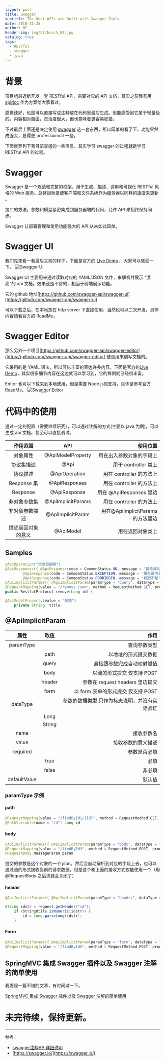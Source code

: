 ```yaml
---
layout: post
title: Swagger
subtitle: The Best APIs are Built with Swagger Tools
date: 2018-11-25
author: BF
header-img: img/bf/beach_04.jpg
catalog: true
tags:
  - RESTful
  - swagger
  - java
---
```


# 背景

项目组最近新开发一套 RESTful API，需要对应的 API 文档，其实之前我有用 [apidoc](http://apidocjs.com/) 作为方案给大家看过。

感觉还好，也是可以直接写成注释放在代码里最后生成。但能感受到它属于轻量级的，内容相对自由，灵活度很大，但也意味着更容易犯错。

不过最后上面还是决定使用 [swagger](https://swagger.io/) 这一套东西，所以简单的看了下，功能果然成强大，显得更 professionnal 一些。

下面就罗列下我目前掌握的一些信息，其实学习 swagger 的过程就是学习 RESTful API 的过程。

# Swagger

Swagger 是一个规范和完整的框架，用于生成、描述、调用和可视化 RESTful 风格的 Web 服务。总体目标是使客户端和文件系统作为服务器以同样的速度来更新 。

接口的方法，参数和模型紧密集成到服务器端的代码，允许 API 来始终保持同步。

Swagger 让部署管理和使用功能强大的 API 从未如此简单。

# Swagger UI

我们先来看一看最后文档的样子，下面是官方的 [Live Demo](https://swagger.io/tools/swagger-ui/)， 大家可以感受一下。
![Swagger UI](/img/post/2018/11/2018-11-22-Swagger-ui.gif)

Swagger UI 主要用来通过读取对应的 YAML/JSON 文件，来解析并展示 “漂亮”的 api 文档，效果还是不错的，相当于前端展示功能。

它的 github 地址[https://github.com/swagger-api/swagger-ui](https://github.com/swagger-api/swagger-ui)

可以下载之后，在本地放在 http server 下直接使用，当然也可以二次开发，具体内容请看官方的 ReadMe。

# Swagger Editor

那么另外一个项目[https://github.com/swagger-api/swagger-editor](https://github.com/swagger-api/swagger-editor) 便是用来编写文档的。

它采用的是 YAML 语法，所以可以丰富的表达许多内容。下面是官方的[Live Demo](https://swagger.io/tools/swagger-editor/)，其实很多细节内容在这边就可以学习到，它的样例就已经很丰富。

Editor 也可以下载来到本地使用，但是需要 Node.js的支持，具体请参考官方 ReadMe。
![Swagger Editor](/img/post/2018/11/2018-11-22-Swagger-editor.jpg)

# 代码中的使用

通过一定的配置（需要继续研究），可以通过注解的方式(主要以 java 为例)，可以生成 api 文档，甚至可以直接调试。

|      作用范围      |        API         |                          使用位置 |
| :----------------: | :----------------: | --------------------------------: |
|      对象属性      | @ApiModelProperty  |          用在出入参数对象的字段上 |
|     协议集描述     |        @Api        |              用于 controller 类上 |
|      协议描述      |   @ApiOperation    |          用在 controller 的方法上 |
|    Response 集     |   @ApiResponses    |          用在 controller 的方法上 |
|      Response      |    @ApiResponse    |           用在 @ApiResponses 里边 |
|    非对象参数集    | @ApiImplicitParams |          用在 controller 的方法上 |
|   非对象参数描述   | @ApiImplicitParam  | 用在@ApiImplicitParams 的方法里边 |
| 描述返回对象的意义 |     @ApiModel      |                  用在返回对象类上 |

## Samples

```java
@ApiOperation("信息软删除")
@ApiResponses({ @ApiResponse(code = CommonStatus.OK, message = "操作成功"),
        @ApiResponse(code = CommonStatus.EXCEPTION, message = "服务器内部异常"),
        @ApiResponse(code = CommonStatus.FORBIDDEN, message = "权限不足") })
@ApiImplicitParams({ @ApiImplicitParam(paramType = "query", dataType = "Long", name = "id", value = "信息id", required = true) })
@RequestMapping(value = "/remove.json", method = RequestMethod.GET, produces = MediaType.APPLICATION_JSON_UTF8_VALUE)
public RestfulProtocol remove(Long id) {
```

```java
@ApiModelProperty(value = "标题")
    private String  title;
```

## @ApiImplicitParam

|     属性     |  取值  |                                          作用 |
| :----------: | :----: | --------------------------------------------: |
|  paramType   |        |                                  查询参数类型 |
|              |  path  |                          以地址的形式提交数据 |
|              | query  |                    直接跟参数完成自动映射赋值 |
|              |  body  |                    以流的形式提交 仅支持 POST |
|              | header |               参数在 request headers 里边提交 |
|              |  form  |            以 form 表单的形式提交 仅支持 POST |
|   dataType   |        | 参数的数据类型 只作为标志说明，并没有实际验证 |
|              |  Long  |                                               |
|              | String |                                               |
|     name     |        |                                    接收参数名 |
|    value     |        |                            接收参数的意义描述 |
|   required   |        |                                  参数是否必填 |
|              |  true  |                                          必填 |
|              | false  |                                        非必填 |
| defaultValue |        |                                        默认值 |

### paramType 示例

#### path

```java
@RequestMapping(value = "/findById1/{id}", method = RequestMethod.GET, produces = MediaType.APPLICATION_JSON_UTF8_VALUE)
@PathVariable(name = "id") Long id
```

#### body

```java
@ApiImplicitParams({ @ApiImplicitParam(paramType = "body", dataType = "MessageParam", name = "param", value = "信息参数", required = true) })
@RequestMapping(value = "/findById3", method = RequestMethod.POST, produces = MediaType.APPLICATION_JSON_UTF8_VALUE, consumes = MediaType.APPLICATION_JSON_VALUE)
@RequestBody MessageParam param
```

提交的参数是这个对象的一个 json，然后会自动解析到对应的字段上去，也可以通过流的形式接收当前的请求数据，但是这个和上面的接收方式仅能使用一个（用@RequestBody 之后流就会关闭了）

#### header

```java
@ApiImplicitParams({ @ApiImplicitParam(paramType = "header", dataType = "Long", name = "id", value = "信息id", required = true) })

String idstr = request.getHeader("id");
    if (StringUtils.isNumeric(idstr)) {
        id = Long.parseLong(idstr);
    }
```

#### Form

```java
@ApiImplicitParams({ @ApiImplicitParam(paramType = "form", dataType = "Long", name = "id", value = "信息id", required = true) })
@RequestMapping(value = "/findById5", method = RequestMethod.POST, produces = MediaType.APPLICATION_JSON_UTF8_VAL
```

## SpringMVC 集成 Swagger 插件以及 Swagger 注解的简单使用

我发现一篇不错的文章，有时间试一下。

[SpringMVC 集成 Swagger 插件以及 Swagger 注解的简单使用](https://www.jianshu.com/p/67c9b84226cd)

# 未完待续，保持更新。

---

参考：

- [swagger注释API详细说明](https://blog.csdn.net/xupeng874395012/article/details/68946676)
- [https://swagger.io/](https://swagger.io/)

